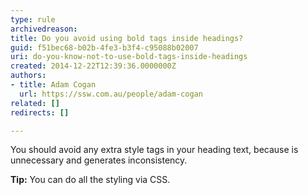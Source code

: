 ```yaml
---
type: rule
archivedreason: 
title: Do you avoid using bold tags inside headings?
guid: f51bec68-b02b-4fe3-b3f4-c95088b02007
uri: do-you-know-not-to-use-bold-tags-inside-headings
created: 2014-12-22T12:39:36.0000000Z
authors:
- title: Adam Cogan
  url: https://ssw.com.au/people/adam-cogan
related: []
redirects: []

---
```


You should avoid any extra style tags in your heading text, because is unnecessary and generates inconsistency. 

<!--endintro-->

**Tip:** You can do all the styling via CSS.  

